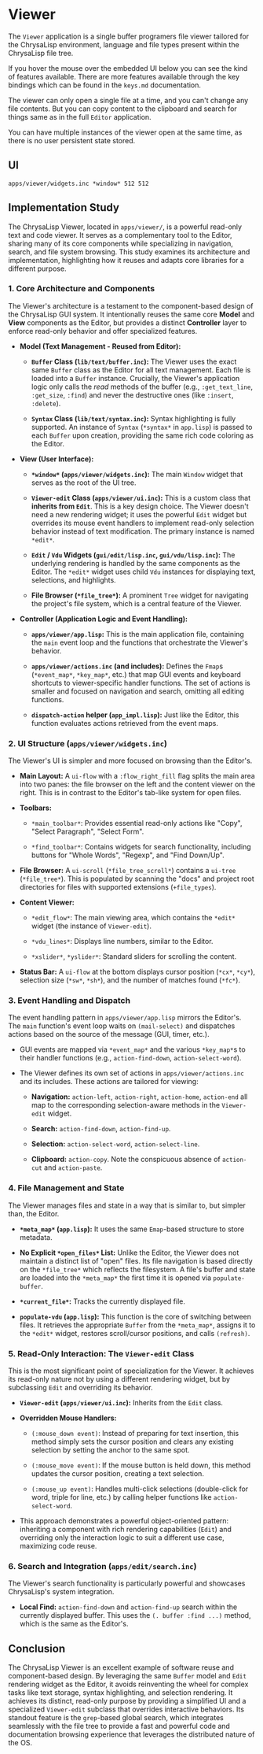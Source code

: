 # Viewer

The `Viewer` application is a single buffer programers file viewer tailored for
the ChrysaLisp environment, language and file types present within the
ChrysaLisp file tree.

If you hover the mouse over the embedded UI below you can see the kind of
features available. There are more features available through the key bindings
which can be found in the `keys.md` documentation.

The viewer can only open a single file at a time, and you can't change any file
contents. But you can copy content to the clipboard and search for things same
as in the full `Editor` application.

You can have multiple instances of the viewer open at the same time, as there
is no user persistent state stored.

## UI

```widget
apps/viewer/widgets.inc *window* 512 512
```

## Implementation Study

The ChrysaLisp Viewer, located in `apps/viewer/`, is a powerful read-only text
and code viewer. It serves as a complementary tool to the Editor, sharing many
of its core components while specializing in navigation, search, and file system
browsing. This study examines its architecture and implementation, highlighting
how it reuses and adapts core libraries for a different purpose.

### 1. Core Architecture and Components

The Viewer's architecture is a testament to the component-based design of the
ChrysaLisp GUI system. It intentionally reuses the same core **Model** and
**View** components as the Editor, but provides a distinct **Controller** layer
to enforce read-only behavior and offer specialized features.

*   **Model (Text Management - Reused from Editor):**

    * **`Buffer` Class (`lib/text/buffer.inc`):** The Viewer uses the exact same
        `Buffer` class as the Editor for all text management. Each file is
        loaded into a `Buffer` instance. Crucially, the Viewer's application
        logic only calls the *read* methods of the buffer (e.g.,
        `:get_text_line`, `:get_size`, `:find`) and never the destructive ones
        (like `:insert`, `:delete`).

    * **`Syntax` Class (`lib/text/syntax.inc`):** Syntax highlighting is fully
        supported. An instance of `Syntax` (`*syntax*` in `app.lisp`) is passed
        to each `Buffer` upon creation, providing the same rich code coloring as
        the Editor.

*   **View (User Interface):**

    * **`*window*` (`apps/viewer/widgets.inc`):** The main `Window` widget that
        serves as the root of the UI tree.

    * **`Viewer-edit` Class (`apps/viewer/ui.inc`):** This is a custom class
        that **inherits from `Edit`**. This is a key design choice. The Viewer
        doesn't need a new rendering widget; it uses the powerful `Edit` widget
        but overrides its mouse event handlers to implement read-only selection
        behavior instead of text modification. The primary instance is named
        `*edit*`.

    * **`Edit` / `Vdu` Widgets (`gui/edit/lisp.inc`, `gui/vdu/lisp.inc`):** The
        underlying rendering is handled by the same components as the Editor.
        The `*edit*` widget uses child `Vdu` instances for displaying text,
        selections, and highlights.

    * **File Browser (`*file_tree*`):** A prominent `Tree` widget for navigating
        the project's file system, which is a central feature of the Viewer.

*   **Controller (Application Logic and Event Handling):**

    * **`apps/viewer/app.lisp`:** This is the main application file, containing
        the `main` event loop and the functions that orchestrate the Viewer's
        behavior.

    * **`apps/viewer/actions.inc` (and includes):** Defines the `Fmap`s
        (`*event_map*`, `*key_map*`, etc.) that map GUI events and keyboard
        shortcuts to viewer-specific handler functions. The set of actions is
        smaller and focused on navigation and search, omitting all editing
        functions.

    * **`dispatch-action` helper (`app_impl.lisp`):** Just like the Editor, this
        function evaluates actions retrieved from the event maps.

### 2. UI Structure (`apps/viewer/widgets.inc`)

The Viewer's UI is simpler and more focused on browsing than the Editor's.

*   **Main Layout:** A `ui-flow` with a `:flow_right_fill` flag splits the main
    area into two panes: the file browser on the left and the content viewer on
    the right. This is in contrast to the Editor's tab-like system for open
    files.

*   **Toolbars:**

    * `*main_toolbar*`: Provides essential read-only actions like "Copy",
        "Select Paragraph", "Select Form".

    * `*find_toolbar*`: Contains widgets for search functionality, including
        buttons for "Whole Words", "Regexp", and "Find Down/Up".

*   **File Browser:** A `ui-scroll` (`*file_tree_scroll*`) contains a `ui-tree` (`*file_tree*`). This is populated by scanning the "docs" and project root directories for files with supported extensions (`+file_types`).

*   **Content Viewer:**

    * `*edit_flow*`: The main viewing area, which contains the `*edit*` widget
        (the instance of `Viewer-edit`).

    * `*vdu_lines*`: Displays line numbers, similar to the Editor.

    * `*xslider*`, `*yslider*`: Standard sliders for scrolling the content.

*   **Status Bar:** A `ui-flow` at the bottom displays cursor position (`*cx*`,
    `*cy*`), selection size (`*sw*`, `*sh*`), and the number of matches found
    (`*fc*`).

### 3. Event Handling and Dispatch

The event handling pattern in `apps/viewer/app.lisp` mirrors the Editor's. The
`main` function's event loop waits on `(mail-select)` and dispatches actions
based on the source of the message (GUI, timer, etc.).

*   GUI events are mapped via `*event_map*` and the various `*key_map*`s to
    their handler functions (e.g., `action-find-down`, `action-select-word`).

*   The Viewer defines its own set of actions in `apps/viewer/actions.inc` and
    its includes. These actions are tailored for viewing:

    * **Navigation:** `action-left`, `action-right`, `action-home`, `action-end`
        all map to the corresponding selection-aware methods in the
        `Viewer-edit` widget.

    * **Search:** `action-find-down`, `action-find-up`.

    * **Selection:** `action-select-word`, `action-select-line`.

    * **Clipboard:** `action-copy`. Note the conspicuous absence of `action-cut`
        and `action-paste`.

### 4. File Management and State

The Viewer manages files and state in a way that is similar to, but simpler
than, the Editor.

*   **`*meta_map*` (`app.lisp`):** It uses the same `Emap`-based structure to
    store metadata.

*   **No Explicit `*open_files*` List:** Unlike the Editor, the Viewer does not
    maintain a distinct list of "open" files. Its file navigation is based
    directly on the `*file_tree*` which reflects the filesystem. A file's buffer
    and state are loaded into the `*meta_map*` the first time it is opened via
    `populate-buffer`.

*   **`*current_file*`:** Tracks the currently displayed file.

*   **`populate-vdu` (`app.lisp`):** This function is the core of switching
    between files. It retrieves the appropriate `Buffer` from the `*meta_map*`,
    assigns it to the `*edit*` widget, restores scroll/cursor positions, and
    calls `(refresh)`.

### 5. Read-Only Interaction: The `Viewer-edit` Class

This is the most significant point of specialization for the Viewer. It achieves
its read-only nature not by using a different rendering widget, but by
subclassing `Edit` and overriding its behavior.

*   **`Viewer-edit` (`apps/viewer/ui.inc`):** Inherits from the `Edit` class.

*   **Overridden Mouse Handlers:**

    * `(:mouse_down event)`: Instead of preparing for text insertion, this
        method simply sets the cursor position and clears any existing selection
        by setting the anchor to the same spot.

    * `(:mouse_move event)`: If the mouse button is held down, this method
        updates the cursor position, creating a text selection.

    * `(:mouse_up event)`: Handles multi-click selections (double-click for
        word, triple for line, etc.) by calling helper functions like
        `action-select-word`.

*   This approach demonstrates a powerful object-oriented pattern: inheriting a
    component with rich rendering capabilities (`Edit`) and overriding only the
    interaction logic to suit a different use case, maximizing code reuse.

### 6. Search and Integration (`apps/edit/search.inc`)

The Viewer's search functionality is particularly powerful and showcases
ChrysaLisp's system integration.

*   **Local Find:** `action-find-down` and `action-find-up` search within the
    currently displayed buffer. This uses the `(. buffer :find ...)` method,
    which is the same as the Editor's.

## Conclusion

The ChrysaLisp Viewer is an excellent example of software reuse and
component-based design. By leveraging the same `Buffer` model and `Edit`
rendering widget as the Editor, it avoids reinventing the wheel for complex
tasks like text storage, syntax highlighting, and selection rendering. It
achieves its distinct, read-only purpose by providing a simplified UI and a
specialized `Viewer-edit` subclass that overrides interactive behaviors. Its
standout feature is the `grep`-based global search, which integrates seamlessly
with the file tree to provide a fast and powerful code and documentation
browsing experience that leverages the distributed nature of the OS.